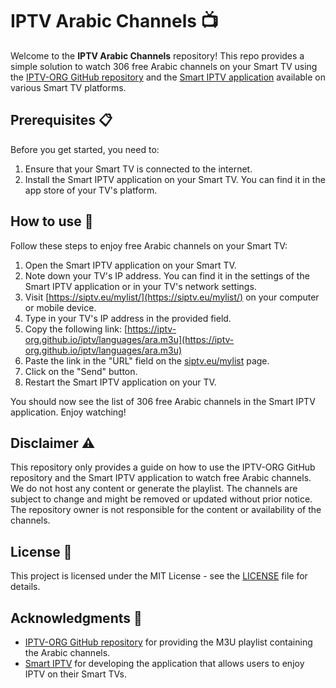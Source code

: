 # IPTV Arabic Channels 📺

Welcome to the **IPTV Arabic Channels** repository! This repo provides a simple solution to watch 306 free Arabic channels on your Smart TV using the [IPTV-ORG GitHub repository](https://iptv-org.github.io/iptv/languages/ara.m3u) and the [Smart IPTV application](https://siptv.eu/mylist/) available on various Smart TV platforms.

## Prerequisites 📋

Before you get started, you need to:

1. Ensure that your Smart TV is connected to the internet.
2. Install the Smart IPTV application on your Smart TV. You can find it in the app store of your TV's platform.

## How to use 🚀

Follow these steps to enjoy free Arabic channels on your Smart TV:

1. Open the Smart IPTV application on your Smart TV.
2. Note down your TV's IP address. You can find it in the settings of the Smart IPTV application or in your TV's network settings.
3. Visit [https://siptv.eu/mylist/](https://siptv.eu/mylist/) on your computer or mobile device.
4. Type in your TV's IP address in the provided field.
5. Copy the following link: [https://iptv-org.github.io/iptv/languages/ara.m3u](https://iptv-org.github.io/iptv/languages/ara.m3u)
6. Paste the link in the "URL" field on the [siptv.eu/mylist](https://siptv.eu/mylist/) page.
7. Click on the "Send" button.
8. Restart the Smart IPTV application on your TV.

You should now see the list of 306 free Arabic channels in the Smart IPTV application. Enjoy watching!

## Disclaimer ⚠️

This repository only provides a guide on how to use the IPTV-ORG GitHub repository and the Smart IPTV application to watch free Arabic channels. We do not host any content or generate the playlist. The channels are subject to change and might be removed or updated without prior notice. The repository owner is not responsible for the content or availability of the channels.

## License 📄

This project is licensed under the MIT License - see the [LICENSE](LICENSE) file for details.

## Acknowledgments 👏

- [IPTV-ORG GitHub repository](https://github.com/iptv-org/iptv) for providing the M3U playlist containing the Arabic channels.
- [Smart IPTV](https://siptv.eu/mylist/) for developing the application that allows users to enjoy IPTV on their Smart TVs.

